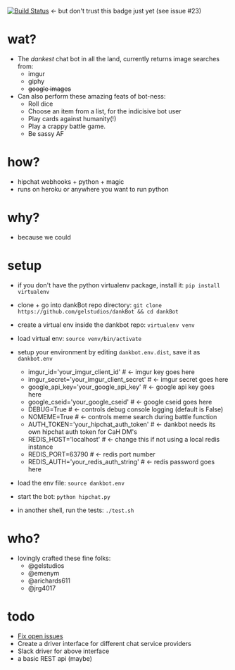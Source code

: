 [![Build Status](https://travis-ci.org/gelstudios/dankBot.svg?branch=master)](https://travis-ci.org/gelstudios/dankBot) <- but don't trust this badge just yet (see issue #23)

# wat?
- The _dankest_ chat bot in all the land, currently returns image searches from:
  - imgur
  - giphy
  - ~~google images~~
- Can also perform these amazing feats of bot-ness:
  - Roll dice
  - Choose an item from a list, for the indicisive bot user
  - Play cards against humanity(!)
  - Play a crappy battle game.
  - Be sassy AF

# how?
- hipchat webhooks + python + magic
- runs on heroku or anywhere you want to run python

# why?
- because we could

# setup
- if you don't have the python virtualenv package, install it: `pip install virtualenv`
- clone + go into dankBot repo directory: `git clone https://github.com/gelstudios/dankBot && cd dankBot`
- create a virtual env inside the dankbot repo: `virtualenv venv`
- load virtual env: `source venv/bin/activate`
- setup your environment by editing `dankbot.env.dist`, save it as `dankbot.env`
  - imgur_id='your_imgur_client_id' # <- imgur key goes here
  - imgur_secret='your_imgur_client_secret' # <- imgur secret goes here
  - google_api_key='your_google_api_key' # <- google api key goes here
  - google_cseid='your_google_cseid' # <- google cseid goes here
  - DEBUG=True # <- controls debug console logging (default is False)
  - NOMEME=True # <- controls meme search during battle function
  - AUTH_TOKEN='your_hipchat_auth_token' # <- dankbot needs its own hipchat auth token for CaH DM's
  - REDIS_HOST='localhost' # <- change this if not using a local redis instance
  - REDIS_PORT=63790 # <- redis port number
  - REDIS_AUTH='your_redis_auth_string' # <- redis password goes here

- load the env file: `source dankbot.env`
- start the bot: `python hipchat.py`
- in another shell, run the tests: `./test.sh`

# who?
- lovingly crafted these fine folks:
  - @gelstudios
  - @emenym
  - @arichards611
  - @jrg4017

# todo
- [Fix open issues](https://github.com/gelstudios/dankBot/issues)
- Create a driver interface for different chat service providers
- Slack driver for above interface
- a basic REST api (maybe)
